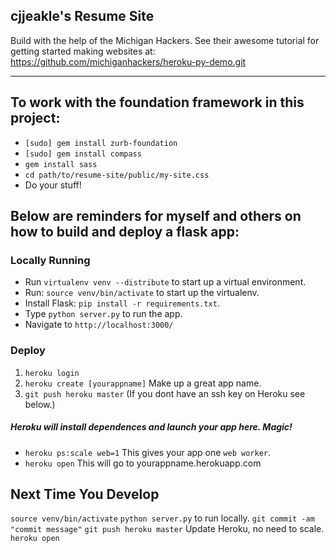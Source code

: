 ## cjjeakle's Resume Site

Build with the help of the Michigan Hackers.
See their awesome tutorial for getting started making websites at: 
https://github.com/michiganhackers/heroku-py-demo.git

----
## To work with the foundation framework in this project:
- `[sudo] gem install zurb-foundation`
- `[sudo] gem install compass`
- `gem install sass`
- `cd path/to/resume-site/public/my-site.css`
- Do your stuff!


## Below are reminders for myself and others on how to build and deploy a flask app:

### Locally Running
- Run `virtualenv venv --distribute` to start up a virtual environment. 
- Run: `source venv/bin/activate` to start up the virtualenv.
- Install Flask: `pip install -r requirements.txt`.
- Type `python server.py` to run the app.
- Navigate to `http://localhost:3000/`

### Deploy

1. `heroku login`
2. `heroku create [yourappname]` Make up a great app name.
3. `git push heroku master` (If you dont have an ssh key on Heroku see below.)

##### Heroku will install dependences and launch your app here. Magic!

- `heroku ps:scale web=1` This gives your app one `web worker`.
- `heroku open` This will go to yourappname.herokuapp.com

## Next Time You Develop

`source venv/bin/activate`
`python server.py` to run locally.
`git commit -am "commit message"`
`git push heroku master` Update Heroku, no need to scale.
`heroku open`
